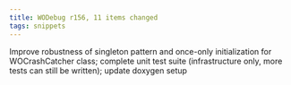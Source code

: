 ```yaml
---
title: WODebug r156, 11 items changed
tags: snippets
---
```


Improve robustness of singleton pattern and once-only initialization for WOCrashCatcher class; complete unit test suite (infrastructure only, more tests can still be written); update doxygen setup
